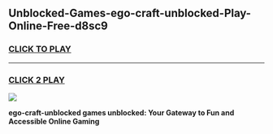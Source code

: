 
## Unblocked-Games-ego-craft-unblocked-Play-Online-Free-d8sc9
<h3>
<a href="https://premium76.site?title=ego-craft-unblocked&ref=26A">CLICK TO PLAY</a></h3>
<hr>

<h3>
<a href="https://premium76.site?title=ego-craft-unblocked&ref=26A">CLICK 2 PLAY</a>
  
</h3>

<a href="https://premium76.site?title=ego-craft-unblocked&ref=26A"><img src="https://clearcache.store/games.png"></a>


**ego-craft-unblocked games unblocked: Your Gateway to Fun and Accessible Online Gaming**
